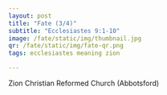 ```yaml
---
layout: post
title: "Fate (3/4)"
subtitle: "Ecclesiastes 9:1-10"
image: /fate/static/img/thumbnail.jpg
qr: /fate/static/img/fate-qr.png
tags: ecclesiastes meaning zion

---
```

Zion Christian Reformed Church (Abbotsford)
